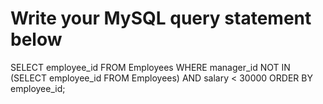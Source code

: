 # Write your MySQL query statement below
SELECT employee_id
FROM Employees
WHERE manager_id NOT IN (SELECT employee_id FROM Employees)
AND salary < 30000 ORDER BY employee_id;